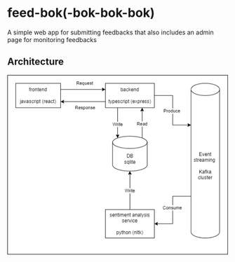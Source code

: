 # feed-bok(-bok-bok-bok)

A simple web app for submitting feedbacks that also includes an admin page for monitoring feedbacks

## Architecture

![alt text](architecture.png)
